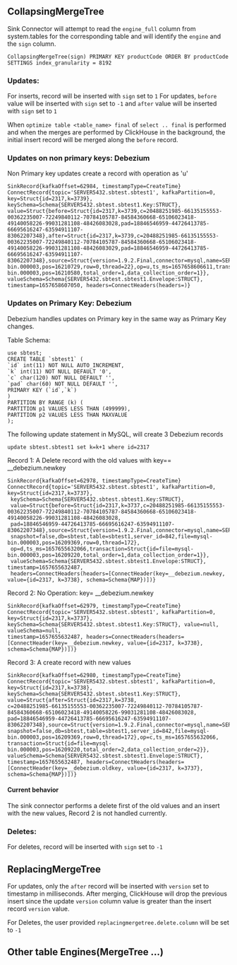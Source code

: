 ## CollapsingMergeTree
Sink Connector will attempt to read the `engine_full` column from system.tables for the corresponding table and will 
identify the `engine` and the `sign` column.

`CollapsingMergeTree(sign) PRIMARY KEY productCode ORDER BY productCode SETTINGS index_granularity = 8192`

### Updates:
For inserts, record will be inserted with `sign` set to `1`
For updates, `before` value will be inserted with `sign` set to `-1`
and `after` value will be inserted with `sign` set to `1`

When `optimize table <table_name> final` of `select .. final` is performed and when the merges are performed by
ClickHouse in the background, the initial insert record will be merged along the `before` record.

### Updates on non primary keys: Debezium
Non Primary key updates create a record with operation as 'u'
```
SinkRecord{kafkaOffset=62984, timestampType=CreateTime} ConnectRecord{topic='SERVER5432.sbtest.sbtest1', kafkaPartition=0, key=Struct{id=2317,k=3739}, keySchema=Schema{SERVER5432.sbtest.sbtest1.Key:STRUCT}, value=Struct{before=Struct{id=2317,k=3739,c=20488251985-66135155553-00362235007-72249840112-70784105787-84584360668-65106023418-49140058226-99031281108-48426083028,pad=18846546959-44726413785-66695616247-63594911107-83062207348},after=Struct{id=2317,k=3739,c=20488251985-66135155553-00362235007-72249840112-70784105787-84584360668-65106023418-49140058226-99031281108-48426083029,pad=18846546959-44726413785-66695616247-63594911107-83062207348},source=Struct{version=1.9.2.Final,connector=mysql,name=SERVER5432,ts_ms=1657658606000,snapshot=false,db=sbtest,table=sbtest1,server_id=842,file=mysql-bin.000003,pos=16210729,row=0,thread=22},op=u,ts_ms=1657658606611,transaction=Struct{id=file=mysql-bin.000003,pos=16210580,total_order=1,data_collection_order=1}}, valueSchema=Schema{SERVER5432.sbtest.sbtest1.Envelope:STRUCT}, timestamp=1657658607050, headers=ConnectHeaders(headers=)}

```


### Updates on Primary Key: Debezium

Debezium handles updates on Primary key in the same way as Primary Key changes.

Table Schema:
```
use sbtest;
CREATE TABLE `sbtest1` (
`id` int(11) NOT NULL AUTO_INCREMENT,
`k` int(11) NOT NULL DEFAULT '0',
`c` char(120) NOT NULL DEFAULT '',
`pad` char(60) NOT NULL DEFAULT '',
PRIMARY KEY (`id`,`k`)
)
PARTITION BY RANGE (k) (
PARTITION p1 VALUES LESS THAN (499999),
PARTITION p2 VALUES LESS THAN MAXVALUE
);
````

The following update statement in MySQL, will create 3 Debezium records

`update sbtest.sbtest1 set k=k+1 where id=2317`

Record 1: A Delete record with the old values with key== __debezium.newkey
```
SinkRecord{kafkaOffset=62978, timestampType=CreateTime} ConnectRecord{topic='SERVER5432.sbtest.sbtest1', kafkaPartition=0, key=Struct{id=2317,k=3737},
 keySchema=Schema{SERVER5432.sbtest.sbtest1.Key:STRUCT}, 
 value=Struct{before=Struct{id=2317,k=3737,c=20488251985-66135155553-00362235007-72249840112-70784105787-84584360668-65106023418-49140058226-99031281108-48426083028,
 pad=18846546959-44726413785-66695616247-63594911107-83062207348},source=Struct{version=1.9.2.Final,connector=mysql,name=SERVER5432,ts_ms=1657655632000,
 snapshot=false,db=sbtest,table=sbtest1,server_id=842,file=mysql-bin.000003,pos=16209369,row=0,thread=172},
 op=d,ts_ms=1657655632066,transaction=Struct{id=file=mysql-bin.000003,pos=16209220,total_order=1,data_collection_order=1}}, 
 valueSchema=Schema{SERVER5432.sbtest.sbtest1.Envelope:STRUCT}, timestamp=1657655632487, 
 headers=ConnectHeaders(headers=[ConnectHeader(key=__debezium.newkey, value={id=2317, k=3738}, schema=Schema{MAP})])}
```

Record 2: No Operation: key= __debezium.newkey
```
SinkRecord{kafkaOffset=62979, timestampType=CreateTime} ConnectRecord{topic='SERVER5432.sbtest.sbtest1', kafkaPartition=0, 
key=Struct{id=2317,k=3737}, keySchema=Schema{SERVER5432.sbtest.sbtest1.Key:STRUCT}, value=null, valueSchema=null, 
timestamp=1657655632487, headers=ConnectHeaders(headers=[ConnectHeader(key=__debezium.newkey, value={id=2317, k=3738}, schema=Schema{MAP})])}
```

Record 3: A create record with new values
```
SinkRecord{kafkaOffset=62980, timestampType=CreateTime} ConnectRecord{topic='SERVER5432.sbtest.sbtest1', kafkaPartition=0, 
key=Struct{id=2317,k=3738}, keySchema=Schema{SERVER5432.sbtest.sbtest1.Key:STRUCT}, value=Struct{after=Struct{id=2317,k=3738,
c=20488251985-66135155553-00362235007-72249840112-70784105787-84584360668-65106023418-49140058226-99031281108-48426083028,
pad=18846546959-44726413785-66695616247-63594911107-83062207348},source=Struct{version=1.9.2.Final,connector=mysql,name=SERVER5432,ts_ms=1657655632000,
snapshot=false,db=sbtest,table=sbtest1,server_id=842,file=mysql-bin.000003,pos=16209369,row=0,thread=172},op=c,ts_ms=1657655632066,
transaction=Struct{id=file=mysql-bin.000003,pos=16209220,total_order=2,data_collection_order=2}}, valueSchema=Schema{SERVER5432.sbtest.sbtest1.Envelope:STRUCT}, 
timestamp=1657655632487, headers=ConnectHeaders(headers=[ConnectHeader(key=__debezium.oldkey, value={id=2317, k=3737}, schema=Schema{MAP})])}
````

#### Current behavior
The sink connector performs a delete first of the old values and an insert with the new values, Record 2 is not handled currently.

### Deletes:
For deletes, record will be inserted with `sign` set to `-1`

## ReplacingMergeTree
For updates, only the `after` record will be inserted with `version` set to timestamp in milliseconds.
After merging, ClickHouse will drop the previous insert since the update `version` column value is greater
than the insert record `version` value.

For Deletes, the user provided `replacingmergetree.delete.column` will be set to `-1`


## Other table Engines(MergeTree ...)


   